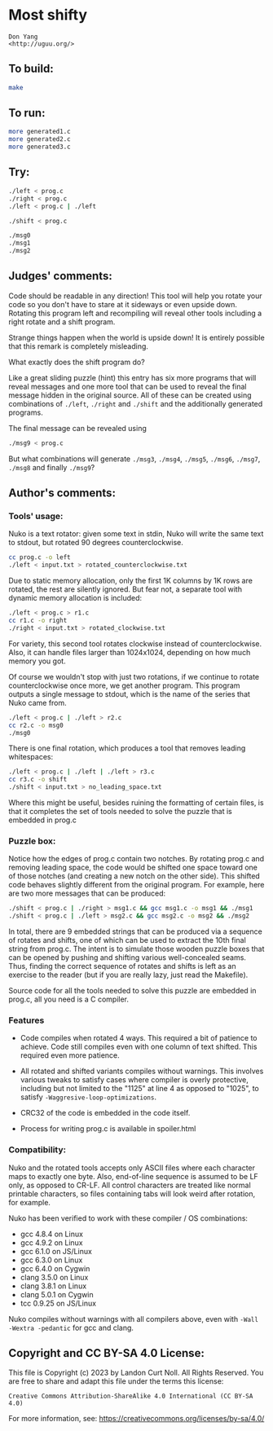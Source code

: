 # Most shifty

    Don Yang  
    <http://uguu.org/>  

## To build:

```sh
make
```

## To run:

```sh
more generated1.c
more generated2.c
more generated3.c
```

## Try:

```sh
./left < prog.c
./right < prog.c
./left < prog.c | ./left

./shift < prog.c

./msg0
./msg1
./msg2
```

## Judges' comments:

Code should be readable in any direction! This tool will help you rotate your
code so you don't have to stare at it sideways or even upside down. Rotating
this program left and recompiling will reveal other tools including a right rotate
and a shift program.

Strange things happen when the world is upside down! It is entirely possible
that this remark is completely misleading.

What exactly does the shift program do?

Like a great sliding puzzle (hint) this entry has six more programs that will
reveal messages and one more tool that can be used to reveal the final message
hidden in the original source.  All of these can be created using combinations
of `./left`, `./right` and `./shift` and the additionally generated programs.

The final message can be revealed using

```sh
./msg9 < prog.c
```

But what combinations will generate `./msg3`, `./msg4`, `./msg5`, `./msg6`,
`./msg7`, `./msg8` and finally `./msg9`?

## Author's comments:

### Tools' usage:

Nuko is a text rotator: given some text in stdin, Nuko will write the
same text to stdout, but rotated 90 degrees counterclockwise.

```sh
cc prog.c -o left
./left < input.txt > rotated_counterclockwise.txt
```

Due to static memory allocation, only the first 1K columns by 1K rows
are rotated, the rest are silently ignored.  But fear not, a separate
tool with dynamic memory allocation is included:

```sh
./left < prog.c > r1.c
cc r1.c -o right
./right < input.txt > rotated_clockwise.txt
```

For variety, this second tool rotates clockwise instead of
counterclockwise.  Also, it can handle files larger than 1024x1024,
depending on how much memory you got.

Of course we wouldn't stop with just two rotations, if we continue to
rotate counterclockwise once more, we get another program.  This
program outputs a single message to stdout, which is the name of the
series that Nuko came from.

```sh
./left < prog.c | ./left > r2.c
cc r2.c -o msg0
./msg0
```

There is one final rotation, which produces a tool that removes
leading whitespaces:

```sh
./left < prog.c | ./left | ./left > r3.c
cc r3.c -o shift
./shift < input.txt > no_leading_space.txt
```

Where this might be useful, besides ruining the formatting of certain
files, is that it completes the set of tools needed to solve the
puzzle that is embedded in prog.c

### Puzzle box:

Notice how the edges of prog.c contain two notches.  By rotating
prog.c and removing leading space, the code would be shifted one space
toward one of those notches (and creating a new notch on the other
side).  This shifted code behaves slightly different from the original
program.  For example, here are two more messages that can be
produced:

```sh
./shift < prog.c | ./right > msg1.c && gcc msg1.c -o msg1 && ./msg1
./shift < prog.c | ./left > msg2.c && gcc msg2.c -o msg2 && ./msg2
```

In total, there are 9 embedded strings that can be produced via a
sequence of rotates and shifts, one of which can be used to extract
the 10th final string from prog.c.  The intent is to simulate those
wooden puzzle boxes that can be opened by pushing and shifting various
well-concealed seams.  Thus, finding the correct sequence of rotates
and shifts is left as an exercise to the reader (but if you are really
lazy, just read the Makefile).

Source code for all the tools needed to solve this puzzle are embedded
in prog.c, all you need is a C compiler.

### Features

- Code compiles when rotated 4 ways.  This required a bit of patience to
achieve.  Code still compiles even with one column of text shifted.  This
required even more patience.

- All rotated and shifted variants compiles without warnings.  This involves
various tweaks to satisfy cases where compiler is overly protective, including
but not limited to the "1125" at line 4 as opposed to "1025", to satisfy
`-Waggresive-loop-optimizations`.

- CRC32 of the code is embedded in the code itself.

- Process for writing prog.c is available in spoiler.html

### Compatibility:

Nuko and the rotated tools accepts only ASCII files where each
character maps to exactly one byte.  Also, end-of-line sequence is
assumed to be LF only, as opposed to CR-LF.  All control characters
are treated like normal printable characters, so files containing tabs
will look weird after rotation, for example.

Nuko has been verified to work with these compiler / OS combinations:

- gcc 4.8.4 on Linux
- gcc 4.9.2 on Linux
- gcc 6.1.0 on JS/Linux
- gcc 6.3.0 on Linux
- gcc 6.4.0 on Cygwin
- clang 3.5.0 on Linux
- clang 3.8.1 on Linux
- clang 5.0.1 on Cygwin
- tcc 0.9.25 on JS/Linux

Nuko compiles without warnings with all compilers above, even with
`-Wall -Wextra -pedantic` for gcc and clang.

## Copyright and CC BY-SA 4.0 License:

This file is Copyright (c) 2023 by Landon Curt Noll.  All Rights Reserved.
You are free to share and adapt this file under the terms this license:

    Creative Commons Attribution-ShareAlike 4.0 International (CC BY-SA 4.0)

For more information, see: https://creativecommons.org/licenses/by-sa/4.0/
